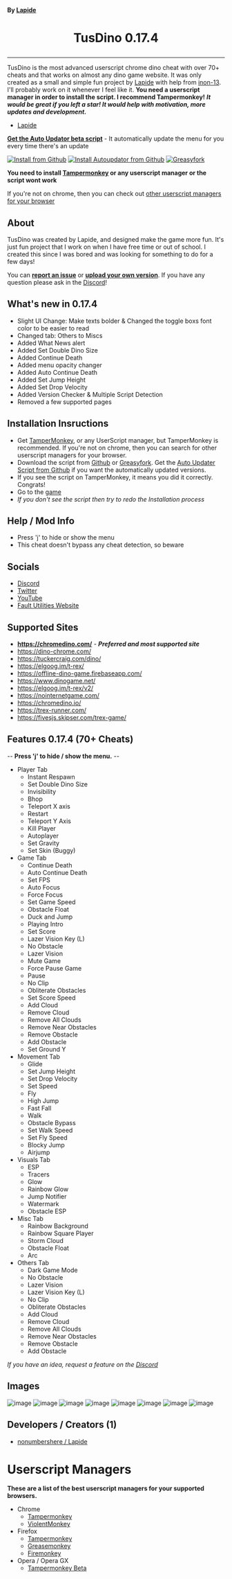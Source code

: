 **By [Lapide](https://github.com/nonumbershere/)**

<h1><p align="center">TusDino 0.17.4</p></h1>
<hr>

TusDino is the most advanced userscript chrome dino cheat with over 70+ cheats and that works on almost any dino game website. It was only created as a small and simple fun project by [Lapide](https://github.com/nonumbershere) with help from [inon-13](https://github.com/inon-13). I'll probably work on it whenever I feel like it. **You need a userscript manager in order to install the script. I recommend Tampermonkey!** 
***It would be great if you left a star! It would help with motivation, more updates and development.***

- [Lapide](https://github.com/nonumbershere)

**[Get the Auto Updator beta script](https://github.com/Fault-Utilities/TusDino-Chrome-Dino-Mod-Menu/raw/main/autoupdate_tusdino.user.js)** - It automatically update the menu for you every time there's an update

[![Install from Github](https://img.shields.io/badge/Install%20Script-Github-blue?style=for-the-badge)](https://github.com/Fault-Utilities/TusDino-Chrome-Dino-Mod-Menu/raw/main/tusdino.user.js) [![Install Autoupdator from Github](https://img.shields.io/badge/Install%20Auotupdater%20Script-Github-blue?style=for-the-badge)](https://github.com/Fault-Utilities/TusDino-Chrome-Dino-Mod-Menu/raw/main/autoupdate_tusdino.user.js) [![Greasyfork](https://img.shields.io/greasyfork/dt/457594?color=blue&label=greasyfork%20install&style=for-the-badge)](https://greasyfork.org/en/scripts/457594/)

**You need to install [Tampermonkey](https://chrome.google.com/webstore/detail/tampermonkey/dhdgffkkebhmkfjojejmpbldmpobfkfo) or any userscript manager or the script wont work**

If you're not on chrome, then you can check out [other userscript managers for your browser](https://github.com/Fault-Utilities/TusDino-Chrome-Dino-Mod-Menu#userscript-managers)

## About
TusDino was created by Lapide, and designed make the game more fun. It's just fun project that I work on when I have free time or out of school. I created this since I was bored and was looking for something to do for a few days!

You can [**report an issue**](https://github.com/Fault-Utilities/TusDino-Chrome-Dino-Mod-Menu/issues/new) or [**upload your own version**](https://github.com/Fault-Utilities/TusDino-Chrome-Dino-Mod-Menu/pulls). If you have any question please ask in the [Discord](https://discord.gg/6eaDrx5J9s)!

## What's new in 0.17.4
- Slight UI Change: Make texts bolder & Changed the toggle boxs font color to be easier to read
- Changed tab: Others to Miscs
- Added What News alert
- Added Set Double Dino Size
- Added Continue Death
- Added menu opacity changer
- Added Auto Continue Death
- Added Set Jump Height
- Added Set Drop Velocity
- Added Version Checker & Multiple Script Detection
- Removed a few supported pages

## Installation Insructions
- Get [TamperMonkey](https://chrome.google.com/webstore/detail/tampermonkey/dhdgffkkebhmkfjojejmpbldmpobfkfo), or any UserScript manager, but TamperMonkey is recommended. If you're not on chrome, then you can search for other userscript managers for your browser.
- Download the script from [Github](https://github.com/Fault-Utilities/TusDino-Chrome-Dino-Mod-Menu/raw/main/tusdino.user.js) or [Greasyfork](https://greasyfork.org/en/scripts/457594). Get the [Auto Updater Script from Github](https://github.com/Fault-Utilities/TusDino-Chrome-Dino-Mod-Menu/raw/main/autoupdate_tusdino.user.js) if you want the automatically updated versions.
- If you see the script on TamperMonkey, it means you did it correctly. Congrats!
- Go to the [game](https://chromedino.com/)
- *If you don't see the script then try to redo the Installation process*

## Help / Mod Info
- Press 'j' to hide or show the menu
- This cheat doesn't bypass any cheat detection, so beware

## Socials
- [Discord](https://discord.gg/6eaDrx5J9s)
- [Twitter](https://twitter.com/LapideDev)
- [YouTube](https://www.youtube.com/watch?v=ZdfO_ocV8PI)
- [Fault Utilities Website](https://fault-utilities.glitch.me/)

## Supported Sites
- **https://chromedino.com/** - ***Preferred and most supported site***
- https://dino-chrome.com/
- https://tuckercraig.com/dino/
- https://elgoog.im/t-rex/
- https://offline-dino-game.firebaseapp.com/
- https://www.dinogame.net/
- https://elgoog.im/t-rex/v2/
- https://nointernetgame.com/
- https://chromedino.io/
- https://trex-runner.com/
- https://fivesjs.skipser.com/trex-game/

## Features 0.17.4 (70+ Cheats)
-- **Press 'j' to hide / show the menu.** --
- Player Tab
  - Instant Respawn
  - Set Double Dino Size
  - Invisibility
  - Bhop
  - Teleport X axis
  - Restart
  - Teleport Y Axis
  - Kill Player
  - Autoplayer
  - Set Gravity
  - Set Skin (Buggy)
- Game Tab
  - Continue Death
  - Auto Continue Death
  - Set FPS
  - Auto Focus
  - Force Focus
  - Set Game Speed
  - Obstacle Float
  - Duck and Jump
  - Playing Intro
  - Set Score
  - Lazer Vision Key (L)
  - No Obstacle
  - Lazer Vision
  - Mute Game
  - Force Pause Game
  - Pause
  - No Clip
  - Obliterate Obstacles
  - Set Score Speed
  - Add Cloud
  - Remove Cloud
  - Remove All Clouds
  - Remove Near Obstacles
  - Remove Obstacle
  - Add Obstacle
  - Set Ground Y
- Movement Tab
  - Glide
  - Set Jump Height
  - Set Drop Velocity
  - Set Speed
  - Fly
  - High Jump
  - Fast Fall
  - Walk
  - Obstacle Bypass
  - Set Walk Speed
  - Set Fly Speed
  - Blocky Jump
  - Airjump
- Visuals Tab
  - ESP
  - Tracers
  - Glow
  - Rainbow Glow
  - Jump Notifier
  - Watermark
  - Obstacle ESP
- Misc Tab
  - Rainbow Background
  - Rainbow Square Player
  - Storm Cloud
  - Obstacle Float
  - Arc
- Others Tab
  - Dark Game Mode
  - No Obstacle
  - Lazer Vision
  - Lazer Vision Key (L)
  - No Clip
  - Obliterate Obstacles
  - Add Cloud
  - Remove Cloud
  - Remove All Clouds
  - Remove Near Obstacles
  - Remove Obstacle
  - Add Obstacle

*If you have an idea, request a feature on the [Discord](https://discord.gg/6eaDrx5J9s)*

## Images
![image](https://user-images.githubusercontent.com/64395933/230475782-8b7a0eef-9e3c-48d5-b28d-c671f79153a6.png)
![image](https://user-images.githubusercontent.com/64395933/230475792-ac24c801-2d1b-40b2-a392-0f6f5d8bb943.png)
![image](https://user-images.githubusercontent.com/64395933/230475806-48eabba3-cf32-453b-ba87-53d9a9bea4a9.png)
![image](https://user-images.githubusercontent.com/64395933/230475826-d15abd33-833e-4f4f-b816-87af5cc03cac.png)
![image](https://user-images.githubusercontent.com/64395933/230475844-80281b31-25e3-4cdf-9f12-84fb408ef5cc.png)
![image](https://user-images.githubusercontent.com/64395933/230475863-0c08f2bf-bf37-45fb-add7-79453971ab4a.png)
![image](https://user-images.githubusercontent.com/64395933/230475875-6f2c1b1e-b512-4d39-a70d-976953eff5a5.png)
![image](https://user-images.githubusercontent.com/64395933/230475939-29cbc95e-5596-4acd-8d1e-945c5ec6f71d.png)
## Developers / Creators (1)
- [nonumbershere / Lapide](https://github.com/nonumbershere/)

# Userscript Managers
**These are a list of the best userscript managers for your supported browsers.**
- Chrome
  - [Tampermonkey](https://chrome.google.com/webstore/detail/tampermonkey/dhdgffkkebhmkfjojejmpbldmpobfkfo)
  - [ViolentMonkey](https://chrome.google.com/webstore/detail/violentmonkey/jinjaccalgkegednnccohejagnlnfdag?hl=en)
- Firefox
  - [Tampermonkey](https://addons.mozilla.org/en-US/firefox/addon/tampermonkey/)
  - [Greasemonkey](https://addons.mozilla.org/en-US/firefox/addon/greasemonkey/)
  - [Firemonkey](https://addons.mozilla.org/en-US/firefox/addon/firemonkey/)
- Opera / Opera GX
  - [Tampermonkey Beta](https://addons.opera.com/en/extensions/details/tampermonkey-beta/)
